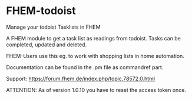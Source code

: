 # FHEM-todoist
Manage your todoist Tasklists in FHEM

A FHEM module to get a task list as readings from todoist. Tasks can be completed, updated and deleted.

FHEM-Users use this eg. to work with shopping lists in home automation.

Documentation can be found in the .pm file as commandref part.

Support: https://forum.fhem.de/index.php/topic,78572.0.html


ATTENTION: As of version 1.0.10 you have to reset the access token once.
